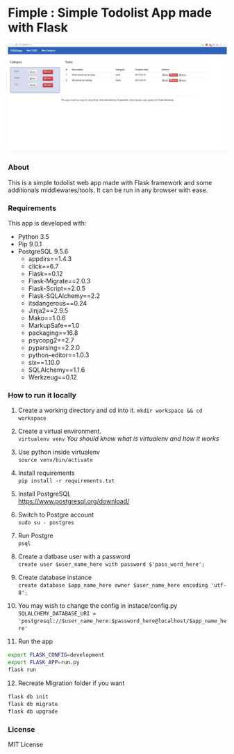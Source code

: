 # Fimple : Simple Todolist App made with Flask

![](demo.png) 

### About

This is a simple todolist web app made with Flask framework and some additionals middlewares/tools. It can be run in any browser with ease. 

### Requirements

This app is developed with:
- Python 3.5
- Pip 9.0.1
- PostgreSQL 9.5.6
    - appdirs==1.4.3
    - click==6.7
    - Flask==0.12
    - Flask-Migrate==2.0.3
    - Flask-Script==2.0.5
    - Flask-SQLAlchemy==2.2
    - itsdangerous==0.24
    - Jinja2==2.9.5
    - Mako==1.0.6
    - MarkupSafe==1.0
    - packaging==16.8
    - psycopg2==2.7
    - pyparsing==2.2.0
    - python-editor==1.0.3
    - six==1.10.0
    - SQLAlchemy==1.1.6
    - Werkzeug==0.12

### How to run it locally

1. Create a working directory and cd into it. 
`mkdir workspace && cd workspace`  

2. Create a virtual environment.   
`virtualenv venv`
 _You should know what is virtualenv and how it works_  

3. Use python inside virtualenv   
`source venv/bin/activate`  

4. Install requirements   
`pip install -r requirements.txt`  

5. Install PostgreSQL  
https://www.postgresql.org/download/  

6. Switch to Postgre account  
`sudo su - postgres`  

7. Run Postgre  
`psql`  

8. Create a datbase user with a password  
`create user $user_name_here with password $'pass_word_here';`  

9. Create database instance  
`create database $app_name_here owner $user_name_here encoding 'utf-8';`  

10. You may wish to change the config in instace/config.py  
`SQLALCHEMY_DATABASE_URI = 'postgresql://$user_name_here:$password_here@localhost/$app_name_here'`  

11. Run the app  
```bash
export FLASK_CONFIG=development
export FLASK_APP=run.py
flask run
```  

12. Recreate Migration folder if you want 
```bash
flask db init
flask db migrate
flask db upgrade
```
  
### License

MIT License




